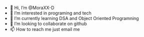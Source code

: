 - 👋 Hi, I’m @MoraXX-D
- 👀 I’m interested in programing and tech
- 🌱 I’m currently learning DSA and Object Oriented Programning
- 💞️ I’m looking to collaborate on github
- 📫 How to reach me just email me

<!---
MoraXX-D/MoraXX-D is a ✨ special ✨ repository because its `README.md` (this file) appears on your GitHub profile.
You can click the Preview link to take a look at your changes.
--->
